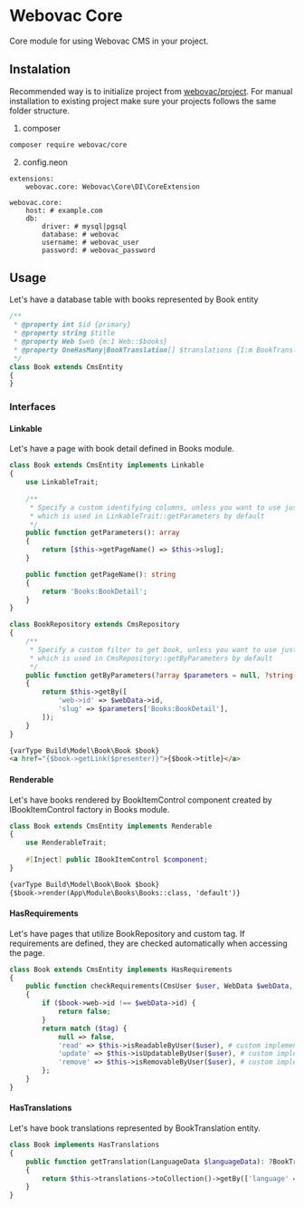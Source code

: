 # Webovac Core

Core module for using Webovac CMS in your project.

## Instalation

Recommended way is to initialize project from [webovac/project](https://www.github.com/webovac/project). For manual installation to existing project make sure your projects follows the same folder structure.

1. composer

```bash
composer require webovac/core
```

2. config.neon

```neon
extensions:
    webovac.core: Webovac\Core\DI\CoreExtension

webovac.core:
    host: # example.com
    db:
        driver: # mysql|pgsql
        database: # webovac
        username: # webovac_user
        password: # webovac_password
```

## Usage

Let's have a database table with books represented by Book entity

```php
/**
 * @property int $id {primary}
 * @property string $title 
 * @property Web $web {m:1 Web::$books} 
 * @property OneHasMany|BookTranslation[] $translations {1:m BookTranslation::$book, orderBy=language->rank}
 */
class Book extends CmsEntity
{
}
```

### Interfaces

#### Linkable

Let's have a page with book detail defined in Books module.

```php
class Book extends CmsEntity implements Linkable
{
    use LinkableTrait;
    
    /**
     * Specify a custom identifying columns, unless you want to use just primary key,
     * which is used in LinkableTrait::getParameters by default
     */ 
    public function getParameters(): array
    {
        return [$this->getPageName() => $this->slug];
    }

    public function getPageName(): string
    {
        return 'Books:BookDetail';
    }
}
```

```php
class BookRepository extends CmsRepository
{
    /**
     * Specify a custom filter to get book, unless you want to use just primary key,
     * which is used in CmsRepository::getByParameters by default
     */ 
    public function getByParameters(?array $parameters = null, ?string $path = null, ?WebData $webData = null): ?Book
    {
        return $this->getBy([
            'web->id' => $webData->id,
            'slug' => $parameters['Books:BookDetail'],
        ]);
    }
}
```

```html
{varType Build\Model\Book\Book $book}
<a href="{$book->getLink($presenter)}">{$book->title}</a>
```

#### Renderable

Let's have books rendered by BookItemControl component created by IBookItemControl factory in Books module.

```php
class Book extends CmsEntity implements Renderable
{    
    use RenderableTrait;
	
    #[Inject] public IBookItemControl $component;
}
```

```html
{varType Build\Model\Book\Book $book}
{$book->render(App\Module\Books\Books::class, 'default')}
```

#### HasRequirements

Let's have pages that utilize BookRepository and custom tag. If requirements are defined, they are checked automatically when accessing the page.

```php
class Book extends CmsEntity implements HasRequirements
{
    public function checkRequirements(CmsUser $user, WebData $webData, ?string $tag = null): bool
    {
        if ($book->web->id !== $webData->id) {
            return false;
        }
        return match ($tag) {
            null => false,
            'read' => $this->isReadableByUser($user), # custom implementation
            'update' => $this->isUpdatableByUser($user), # custom implementation
            'remove' => $this->isRemovableByUser($user), # custom implementation
		};
    }
}
```

#### HasTranslations

Let's have book translations represented by BookTranslation entity.

```php
class Book implements HasTranslations
{
    public function getTranslation(LanguageData $languageData): ?BookTranslation
    {
        return $this->translations->toCollection()->getBy(['language' => $languageData->id]);
    }
}
```

